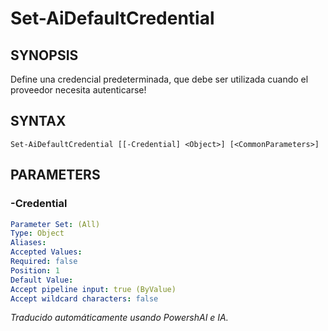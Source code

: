 ﻿---
external help file: powershai-help.xml
schema: 2.0.0
powershai: true
---

# Set-AiDefaultCredential

## SYNOPSIS <!--!= @#Synop !-->
Define una credencial predeterminada, que debe ser utilizada cuando el proveedor necesita autenticarse!

## SYNTAX <!--!= @#Syntax !-->

```
Set-AiDefaultCredential [[-Credential] <Object>] [<CommonParameters>]
```

## PARAMETERS <!--!= @#Params !-->

### -Credential

```yml
Parameter Set: (All)
Type: Object
Aliases: 
Accepted Values: 
Required: false
Position: 1
Default Value: 
Accept pipeline input: true (ByValue)
Accept wildcard characters: false
```


<!--PowershaiAiDocBlockStart-->
_Traducido automáticamente usando PowershAI e IA._
<!--PowershaiAiDocBlockEnd-->
